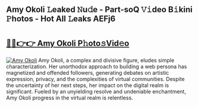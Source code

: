 ## Amy Okoli 𝙻eaked 𝙽u𝚍e - Part-soQ 𝚅𝚒deo B𝚒kini 𝙿hotos - Hot All 𝙻eaks AEFj6

# <h2><a href="http://ld59z7.urlbe.top/?page=Amy+Okoli">🔗🔗👉👉 Amy Okoli P𝚑oto𝚜Vid𝚎o</a></h2>

[![Amy Okoli](https://i.imgur.com/eBuTRDB.gif)](http://ld59z7.urlbe.top/?page=Amy+Okoli)
Amy Okoli, a complex and divisive figure, eludes simple characterization. Her unorthodox approach to building a web persona has magnetized and offended followers, generating debates on artistic expression, privacy, and the complexities of virtual communities. Despite the uncertainty of her next steps, her impact on the digital realm is significant. Fueled by an unyielding resolve and undeniable enchantment, Amy Okoli progress in the virtual realm is relentless.
